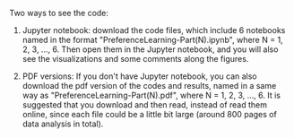 Two ways to see the code:

1. Jupyter notebook: download the code files, which include 6 notebooks named in the format "PreferenceLearning-Part(N).ipynb", where N = 1, 2, 3, ..., 6. Then open them in the Jupyter notebook, and you will also see the visualizations and some comments along the figures.


2. PDF versions: If you don't have Jupyter notebook, you can also download the pdf version of the codes and results, named in a same way as "PreferenceLearning-Part(N).pdf", where N = 1, 2, 3, ..., 6. It is suggested that you download and then read, instead of read them online, since each file could be a little bit large (around 800 pages of data analysis in total).
